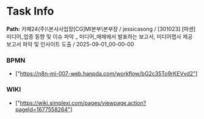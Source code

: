 # Task Info

**Path:** 카페24(주)\본사사업장\[CG]MI본부\본부장 / jessicasong / [301023] [마센] 미디어_업종 동향 및 이슈 파악 _ 미디어_매체에서 발표하는 보고서, 미디어랩사 제공 보고서 파악 및 인사이트 도출 / 2025-09-01_00-00-00

### BPMN
- ["https://n8n-mi-007-web.hanpda.com/workflow/bG2c35To9rKEVvd2"]

### WIKI
- ["https://wiki.simplexi.com/pages/viewpage.action?pageId=1677558264"]

